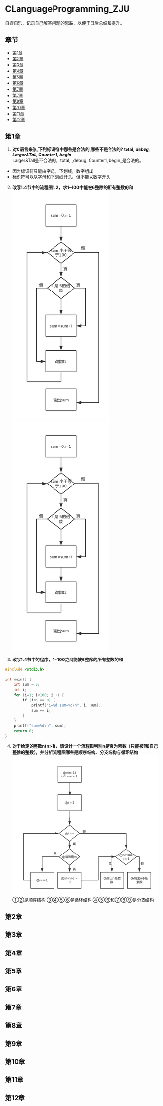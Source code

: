  # CLanguageProgramming_ZJU
自娱自乐，记录自己解答问题的思路，以便于日后总结和提升。
## 章节
* [第1章](#第1章)
* [第2章](#第2章)
* [第3章](#第3章)
* [第4章](#第4章)
* [第5章](#第5章)
* [第6章](#第6章)
* [第7章](#第7章)
* [第7章](#第8章)
* [第9章](#第9章)
* [第10章](#第10章)
* [第11章](#第11章)
* [第12章](#第12章)

## 第1章
1. **对C语言来说,下列标识符中那些是合法的,哪些不是合法的? total, _debug, Larger&Tall, Counter1, begin_**<br/>
Larger&Tall是不合法的，total, _debug, Counter1, begin_是合法的。<br />
* 因为标识符只能由字母，下划线，数字组成
* 标识符可以以字母和下划线开头，但不能以数字开头

2. **改写1.4节中的流程图1.2，求1~100中能被6整除的所有整数的和**<br />
![1至100之间所有偶数的和](resource/images/1.2.2.png "1至100之间所有偶数的和")
![1至100之间能被6整除的所有数的和](resource/images/1.2.2.png "1至100之间能被6整除的所有数的和")

3. **改写1.4节中的程序，1~100之间能被6整除的所有整数的和**<br />
```c
#include <stdio.h>

int main() {
	int sum = 0;
	int i;
	for (i=1; i<100; i++) {
		if (i%6 == 0) {
			printf("i=%d sum=%d\n", i, sum);
			sum += i;
		}
	}
	printf("sum=%d\n", sum);
	return 0;
} 
```

4. **对于给定的整数n(n>1)，请设计一个流程图判别n是否为素数（只能被1和自己整除的整数），并分析流程图哪些是顺序结构、分支结构与循环结构**<br />
![判别n是否为素数](resource/images/1.4.png "判别n是否为素数")<br />
①②是顺序结构 ③④⑤⑥是循环结构 ④⑤⑥和⑦⑧⑨是分支结构
## 第2章

## 第3章

## 第4章

## 第5章

## 第6章

## 第7章

## 第8章

## 第9章

## 第10章

## 第11章

## 第12章
